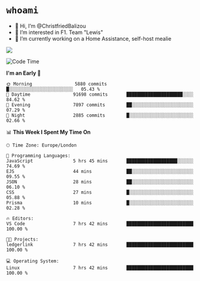 # `whoami`

- 👋 Hi, I’m @ChristfriedBalizou
- 👀 I’m interested in F1. Team "Lewis"
- 🌱 I’m currently working on a Home Assistance, self-host mealie
<!--
- 💞️ I’m looking to collaborate on
- 📫 How to reach me /dev/stdin
-->


![](https://github-readme-stats.vercel.app/api?username=Christfriedbalizou&show_icons=true&hide_title=true&theme=solarized-dark&count_private=true&hide=stars)
<!-- 
  ![](https://github-readme-stats.vercel.app/api/top-langs/?username=Christfriedbalizou&show_icons=true&hide_title=true&theme=solarized-dark&layout=compact&show_icons=true&count_private=false)
-->


<!--START_SECTION:waka-->
![Code Time](http://img.shields.io/badge/Code%20Time-110%20hrs%2023%20mins-blue)

**I'm an Early 🐤** 

```text
🌞 Morning                5880 commits        █░░░░░░░░░░░░░░░░░░░░░░░░   05.43 % 
🌆 Daytime                91698 commits       █████████████████████░░░░   84.62 % 
🌃 Evening                7897 commits        ██░░░░░░░░░░░░░░░░░░░░░░░   07.29 % 
🌙 Night                  2885 commits        █░░░░░░░░░░░░░░░░░░░░░░░░   02.66 % 
```


📊 **This Week I Spent My Time On** 

```text
🕑︎ Time Zone: Europe/London

💬 Programming Languages: 
JavaScript               5 hrs 45 mins       ███████████████████░░░░░░   74.69 % 
EJS                      44 mins             ██░░░░░░░░░░░░░░░░░░░░░░░   09.55 % 
JSON                     28 mins             ██░░░░░░░░░░░░░░░░░░░░░░░   06.10 % 
CSS                      27 mins             █░░░░░░░░░░░░░░░░░░░░░░░░   05.88 % 
Prisma                   10 mins             █░░░░░░░░░░░░░░░░░░░░░░░░   02.28 % 

🔥 Editors: 
VS Code                  7 hrs 42 mins       █████████████████████████   100.00 % 

🐱‍💻 Projects: 
ledgerlink               7 hrs 42 mins       █████████████████████████   100.00 % 

💻 Operating System: 
Linux                    7 hrs 42 mins       █████████████████████████   100.00 % 
```


<!--END_SECTION:waka-->


<!---
ChristfriedBalizou/ChristfriedBalizou is a ✨ special ✨ repository because its `README.md` (this file) appears on your GitHub profile.
You can click the Preview link to take a look at your changes.
--->
